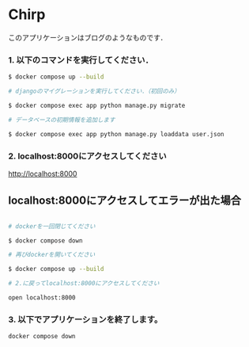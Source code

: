 # Chirp

このアプリケーションはブログのようなものです．


### 1. 以下のコマンドを実行してください．

```bash
$ docker compose up --build

# djangoのマイグレーションを実行してください．（初回のみ）

$ docker compose exec app python manage.py migrate

# データベースの初期情報を追加します

$ docker compose exec app python manage.py loaddata user.json

```

### 2. localhost:8000にアクセスしてください

[http://localhost:8000](http://localhost:8000)



## localhost:8000にアクセスしてエラーが出た場合
```bash

# dockerを一回閉じてください

$ docker compose down

# 再びdockerを開いてください

$ docker compose up --build

# 2.に戻ってlocalhost:8000にアクセスしてください

open localhost:8000

```


### 3. 以下でアプリケーションを終了します。

```bash
docker compose down
```
